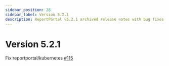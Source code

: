 ```yaml
---
sidebar_position: 28
sidebar_label: Version 5.2.1
description: ReportPortal v5.2.1 archived release notes with bug fixes and enhanced test automation reporting tools stability.
---
```


# Version 5.2.1

Fix reportportal/kubernetes [#115](https://github.com/reportportal/reportportal/issues/115)
